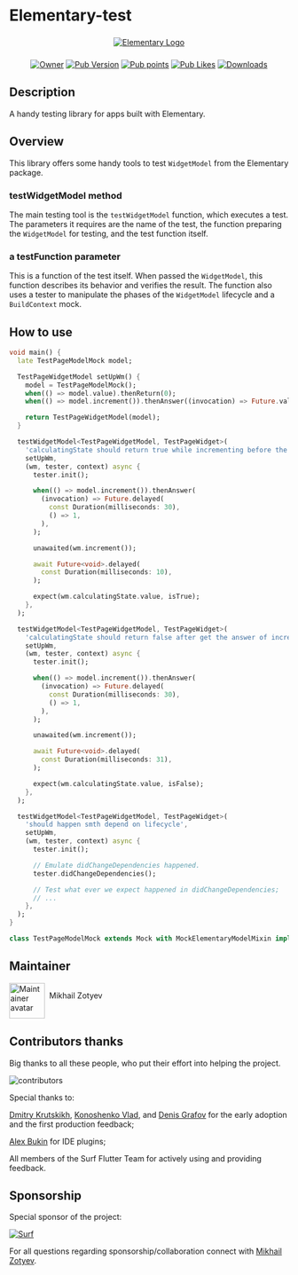 # Elementary-test
###
<p align="center">
    <a href="https://documentation.elementaryteam.dev/libs/elementary-test/intro/"><img src="https://i.ibb.co/jgkB4ZN/Elementary-Logo.png" alt="Elementary Logo"></a>
</p>

###

<p align="center">
    <a href="https://github.com/MbIXjkee"><img src="https://img.shields.io/badge/Owner-mbixjkee-red.svg" alt="Owner"></a>
    <a href="https://pub.dev/packages/elementary_test"><img src="https://img.shields.io/pub/v/elementary_test?logo=dart&logoColor=white" alt="Pub Version"></a>
    <a href="https://pub.dev/packages/elementary_test"><img src="https://badgen.net/pub/points/elementary_test" alt="Pub points"></a>
    <a href="https://pub.dev/packages/elementary_test"><img src="https://badgen.net/pub/likes/elementary_test" alt="Pub Likes"></a>
    <a href="https://pub.dev/packages/elementary_test"><img src="https://img.shields.io/pub/dm/elementary_test" alt="Downloads"></a>
</p>


## Description

A handy testing library for apps built with Elementary.

## Overview

This library offers some handy tools to test `WidgetModel` from the Elementary package.

### testWidgetModel method

The main testing tool is the `testWidgetModel` function, which executes a test. The parameters it requires are the name of the test, the function preparing the `WidgetModel` for testing, and the test function itself.

### a testFunction parameter

This is a function of the test itself. When passed the `WidgetModel`, this function describes its behavior and verifies the result. The function also uses a tester to manipulate the phases of the `WidgetModel` lifecycle and a `BuildContext` mock.

## How to use
```dart
void main() {
  late TestPageModelMock model;

  TestPageWidgetModel setUpWm() {
    model = TestPageModelMock();
    when(() => model.value).thenReturn(0);
    when(() => model.increment()).thenAnswer((invocation) => Future.value(1));

    return TestPageWidgetModel(model);
  }

  testWidgetModel<TestPageWidgetModel, TestPageWidget>(
    'calculatingState should return true while incrementing before the answer was recieved',
    setUpWm,
    (wm, tester, context) async {
      tester.init();

      when(() => model.increment()).thenAnswer(
        (invocation) => Future.delayed(
          const Duration(milliseconds: 30),
          () => 1,
        ),
      );

      unawaited(wm.increment());

      await Future<void>.delayed(
        const Duration(milliseconds: 10),
      );

      expect(wm.calculatingState.value, isTrue);
    },
  );

  testWidgetModel<TestPageWidgetModel, TestPageWidget>(
    'calculatingState should return false after get the answer of incrementing',
    setUpWm,
    (wm, tester, context) async {
      tester.init();

      when(() => model.increment()).thenAnswer(
        (invocation) => Future.delayed(
          const Duration(milliseconds: 30),
          () => 1,
        ),
      );

      unawaited(wm.increment());

      await Future<void>.delayed(
        const Duration(milliseconds: 31),
      );

      expect(wm.calculatingState.value, isFalse);
    },
  );

  testWidgetModel<TestPageWidgetModel, TestPageWidget>(
    'should happen smth depend on lifecycle',
    setUpWm,
    (wm, tester, context) async {
      tester.init();

      // Emulate didChangeDependencies happened.
      tester.didChangeDependencies();

      // Test what ever we expect happened in didChangeDependencies;
      // ...
    },
  );
}

class TestPageModelMock extends Mock with MockElementaryModelMixin implements TestPageModel {}
```

## Maintainer

<a href="https://github.com/MbIXjkee">
    <div style="display: inline-block;">
        <img src="https://i.ibb.co/6Hhpg5L/circle-ava-jedi.png" height="64" width="64" alt="Maintainer avatar">
        <p style="float:right; margin-left: 8px;">Mikhail Zotyev</p>
    </div>
</a>

## Contributors thanks

Big thanks to all these people, who put their effort into helping the project.

![contributors](https://contributors-img.firebaseapp.com/image?repo=Elementary-team/flutter-elementary)
<a href="https://github.com/Elementary-team/flutter-elementary/graphs/contributors"></a>

Special thanks to:

[Dmitry Krutskikh](https://github.com/dkrutskikh), [Konoshenko Vlad](https://github.com/vlkonoshenko), and 
[Denis Grafov](https://github.com/grafovdenis) for the early adoption and the first production feedback;

[Alex Bukin](https://github.com/AlexeyBukin) for IDE plugins;

All members of the Surf Flutter Team for actively using and providing feedback.

## Sponsorship

Special sponsor of the project:

<a href="https://surf.dev/">
<img src="https://surf.dev/wp-content/themes/surf/assets/img/logo.svg" alt="Surf"/>
</a>

For all questions regarding sponsorship/collaboration connect with [Mikhail Zotyev](https://github.com/MbIXjkee).
